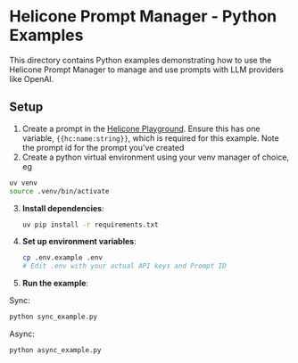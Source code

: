 # Helicone Prompt Manager - Python Examples

This directory contains Python examples demonstrating how to use the Helicone Prompt Manager to manage and use prompts with LLM providers like OpenAI.

## Setup

1. Create a prompt in the [Helicone Playground](https://us.helicone.ai/playground).
   Ensure this has one variable, `{{hc:name:string}}`, which is required for this example.
   Note the prompt id for the prompt you've created
2. Create a python virtual environment using your venv manager of choice, eg

```bash
uv venv
source .venv/bin/activate
```

3. **Install dependencies**:
   ```bash
   uv pip install -r requirements.txt
   ```

4. **Set up environment variables**:
   ```bash
   cp .env.example .env
   # Edit .env with your actual API keys and Prompt ID
   ```

5. **Run the example**:

Sync:

```bash
python sync_example.py
```

Async:

```bash
python async_example.py
```